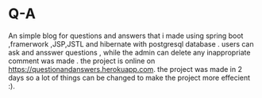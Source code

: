 # Q-A
An simple blog for questions and answers that i made using spring boot ,framerwork ,JSP,JSTL and hibernate with postgresql database .
users can ask and ansswer questions , while the admin can delete any inappropriate comment was made .
the project is online on https://questionandanswers.herokuapp.com.
the project was made in 2 days so a lot of things can be changed to make the project more effecient :).
